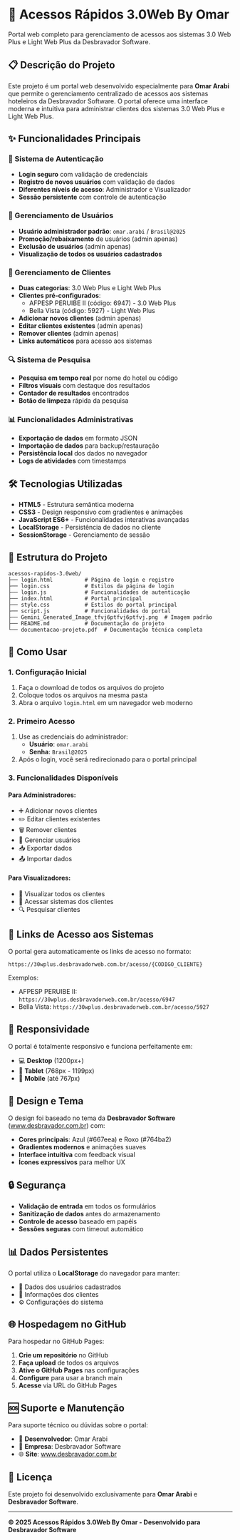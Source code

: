 # 🚀 Acessos Rápidos 3.0Web By Omar

Portal web completo para gerenciamento de acessos aos sistemas 3.0 Web Plus e Light Web Plus da Desbravador Software.

## 📋 Descrição do Projeto

Este projeto é um portal web desenvolvido especialmente para **Omar Arabi** que permite o gerenciamento centralizado de acessos aos sistemas hoteleiros da Desbravador Software. O portal oferece uma interface moderna e intuitiva para administrar clientes dos sistemas 3.0 Web Plus e Light Web Plus.

## ✨ Funcionalidades Principais

### 🔐 Sistema de Autenticação
- **Login seguro** com validação de credenciais
- **Registro de novos usuários** com validação de dados
- **Diferentes níveis de acesso**: Administrador e Visualizador
- **Sessão persistente** com controle de autenticação

### 👥 Gerenciamento de Usuários
- **Usuário administrador padrão**: `omar.arabi` / `Brasil@2025`
- **Promoção/rebaixamento** de usuários (admin apenas)
- **Exclusão de usuários** (admin apenas)
- **Visualização de todos os usuários cadastrados**

### 🏨 Gerenciamento de Clientes
- **Duas categorias**: 3.0 Web Plus e Light Web Plus
- **Clientes pré-configurados**:
  - AFPESP PERUIBE II (código: 6947) - 3.0 Web Plus
  - Bella Vista (código: 5927) - Light Web Plus
- **Adicionar novos clientes** (admin apenas)
- **Editar clientes existentes** (admin apenas)
- **Remover clientes** (admin apenas)
- **Links automáticos** para acesso aos sistemas

### 🔍 Sistema de Pesquisa
- **Pesquisa em tempo real** por nome do hotel ou código
- **Filtros visuais** com destaque dos resultados
- **Contador de resultados** encontrados
- **Botão de limpeza** rápida da pesquisa

### 📊 Funcionalidades Administrativas
- **Exportação de dados** em formato JSON
- **Importação de dados** para backup/restauração
- **Persistência local** dos dados no navegador
- **Logs de atividades** com timestamps

## 🛠️ Tecnologias Utilizadas

- **HTML5** - Estrutura semântica moderna
- **CSS3** - Design responsivo com gradientes e animações
- **JavaScript ES6+** - Funcionalidades interativas avançadas
- **LocalStorage** - Persistência de dados no cliente
- **SessionStorage** - Gerenciamento de sessão

## 📁 Estrutura do Projeto

```
acessos-rapidos-3.0web/
├── login.html          # Página de login e registro
├── login.css           # Estilos da página de login
├── login.js            # Funcionalidades de autenticação
├── index.html          # Portal principal
├── style.css           # Estilos do portal principal
├── script.js           # Funcionalidades do portal
├── Gemini_Generated_Image_tfvj6ptfvj6ptfvj.png  # Imagem padrão
├── README.md           # Documentação do projeto
└── documentacao-projeto.pdf  # Documentação técnica completa
```

## 🚀 Como Usar

### 1. Configuração Inicial
1. Faça o download de todos os arquivos do projeto
2. Coloque todos os arquivos na mesma pasta
3. Abra o arquivo `login.html` em um navegador web moderno

### 2. Primeiro Acesso
1. Use as credenciais do administrador:
   - **Usuário**: `omar.arabi`
   - **Senha**: `Brasil@2025`
2. Após o login, você será redirecionado para o portal principal

### 3. Funcionalidades Disponíveis

#### Para Administradores:
- ➕ Adicionar novos clientes
- ✏️ Editar clientes existentes
- 🗑️ Remover clientes
- 👥 Gerenciar usuários
- 📥 Exportar dados
- 📤 Importar dados

#### Para Visualizadores:
- 👀 Visualizar todos os clientes
- 🔗 Acessar sistemas dos clientes
- 🔍 Pesquisar clientes

## 🔗 Links de Acesso aos Sistemas

O portal gera automaticamente os links de acesso no formato:
```
https://30wplus.desbravadorweb.com.br/acesso/{CODIGO_CLIENTE}
```

Exemplos:
- AFPESP PERUIBE II: `https://30wplus.desbravadorweb.com.br/acesso/6947`
- Bella Vista: `https://30wplus.desbravadorweb.com.br/acesso/5927`

## 📱 Responsividade

O portal é totalmente responsivo e funciona perfeitamente em:
- 💻 **Desktop** (1200px+)
- 📱 **Tablet** (768px - 1199px)
- 📱 **Mobile** (até 767px)

## 🎨 Design e Tema

O design foi baseado no tema da **Desbravador Software** (www.desbravador.com.br) com:
- **Cores principais**: Azul (#667eea) e Roxo (#764ba2)
- **Gradientes modernos** e animações suaves
- **Interface intuitiva** com feedback visual
- **Ícones expressivos** para melhor UX

## 🔒 Segurança

- **Validação de entrada** em todos os formulários
- **Sanitização de dados** antes do armazenamento
- **Controle de acesso** baseado em papéis
- **Sessões seguras** com timeout automático

## 📊 Dados Persistentes

O portal utiliza o **LocalStorage** do navegador para manter:
- 👥 Dados dos usuários cadastrados
- 🏨 Informações dos clientes
- ⚙️ Configurações do sistema

## 🌐 Hospedagem no GitHub

Para hospedar no GitHub Pages:

1. **Crie um repositório** no GitHub
2. **Faça upload** de todos os arquivos
3. **Ative o GitHub Pages** nas configurações
4. **Configure** para usar a branch main
5. **Acesse** via URL do GitHub Pages

## 🆘 Suporte e Manutenção

Para suporte técnico ou dúvidas sobre o portal:
- 📧 **Desenvolvedor**: Omar Arabi
- 🏢 **Empresa**: Desbravador Software
- 🌐 **Site**: www.desbravador.com.br

## 📄 Licença

Este projeto foi desenvolvido exclusivamente para **Omar Arabi** e **Desbravador Software**.

---

**© 2025 Acessos Rápidos 3.0Web By Omar - Desenvolvido para Desbravador Software**

